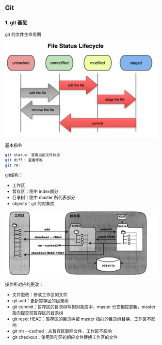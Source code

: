 ## Git

### 1. git 基础

git 的文件生命周期

<img src="img/文件生命周期.jpg"/>

基本指令

``` bash
git status: 查看当前文件状态
git diff： 查看修改
git rm:
```



git结构：

- 工作区
- 暂存区：图中 index部分
- 目录树：图中 master 所代表部分
- objects：git 的对象库

<img src="img/git结构.jpg"/>

操作所对应的更改：

- 文件更改：修改工作区的文件
- git add：更新暂存区的目录树
- git commit：暂存区的目录树写到对象库中，master 分支相应更新，master 指向提交前暂存区的目录树
- git reset HEAD：暂存区的目录树被 master 指向的目录树替换，工作区不影响
- git rm --cached：从暂存区删除文件，工作区不影响
- git checkout：使用暂存区的相应文件替换工作区的文件